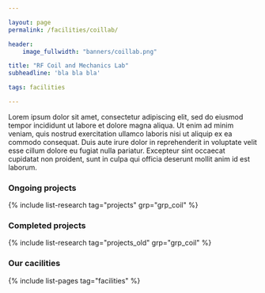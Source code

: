 ```yaml
---

layout: page
permalink: /facilities/coillab/ 

header:
    image_fullwidth: "banners/coillab.png"

title: "RF Coil and Mechanics Lab"
subheadline: 'bla bla bla'

tags: facilities

---
```


Lorem ipsum dolor sit amet, consectetur adipiscing elit, sed do eiusmod tempor incididunt ut labore et dolore magna aliqua. Ut enim ad minim veniam, quis nostrud exercitation ullamco laboris nisi ut aliquip ex ea commodo consequat. Duis aute irure dolor in reprehenderit in voluptate velit esse cillum dolore eu fugiat nulla pariatur. Excepteur sint occaecat cupidatat non proident, sunt in culpa qui officia deserunt mollit anim id est laborum.

### Ongoing projects

{% include list-research tag="projects" grp="grp_coil" %}

### Completed projects

{% include list-research tag="projects_old" grp="grp_coil" %}

### Our cacilities

{% include list-pages tag="facilities" %}
